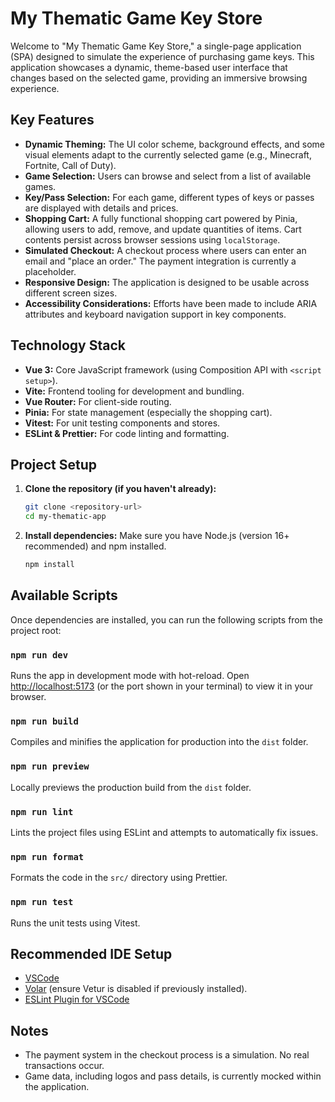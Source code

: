 # My Thematic Game Key Store

Welcome to "My Thematic Game Key Store," a single-page application (SPA) designed to simulate the experience of purchasing game keys. This application showcases a dynamic, theme-based user interface that changes based on the selected game, providing an immersive browsing experience.

## Key Features

*   **Dynamic Theming:** The UI color scheme, background effects, and some visual elements adapt to the currently selected game (e.g., Minecraft, Fortnite, Call of Duty).
*   **Game Selection:** Users can browse and select from a list of available games.
*   **Key/Pass Selection:** For each game, different types of keys or passes are displayed with details and prices.
*   **Shopping Cart:** A fully functional shopping cart powered by Pinia, allowing users to add, remove, and update quantities of items. Cart contents persist across browser sessions using `localStorage`.
*   **Simulated Checkout:** A checkout process where users can enter an email and "place an order." The payment integration is currently a placeholder.
*   **Responsive Design:** The application is designed to be usable across different screen sizes.
*   **Accessibility Considerations:** Efforts have been made to include ARIA attributes and keyboard navigation support in key components.

## Technology Stack

*   **Vue 3:** Core JavaScript framework (using Composition API with `<script setup>`).
*   **Vite:** Frontend tooling for development and bundling.
*   **Vue Router:** For client-side routing.
*   **Pinia:** For state management (especially the shopping cart).
*   **Vitest:** For unit testing components and stores.
*   **ESLint & Prettier:** For code linting and formatting.

## Project Setup

1.  **Clone the repository (if you haven't already):**
    ```bash
    git clone <repository-url>
    cd my-thematic-app
    ```

2.  **Install dependencies:**
    Make sure you have Node.js (version 16+ recommended) and npm installed.
    ```bash
    npm install
    ```

## Available Scripts

Once dependencies are installed, you can run the following scripts from the project root:

### `npm run dev`

Runs the app in development mode with hot-reload. Open [http://localhost:5173](http://localhost:5173) (or the port shown in your terminal) to view it in your browser.

### `npm run build`

Compiles and minifies the application for production into the `dist` folder.

### `npm run preview`

Locally previews the production build from the `dist` folder.

### `npm run lint`

Lints the project files using ESLint and attempts to automatically fix issues.

### `npm run format`

Formats the code in the `src/` directory using Prettier.

### `npm run test`

Runs the unit tests using Vitest.

## Recommended IDE Setup

*   [VSCode](https://code.visualstudio.com/)
*   [Volar](https://marketplace.visualstudio.com/items?itemName=Vue.volar) (ensure Vetur is disabled if previously installed).
*   [ESLint Plugin for VSCode](https://marketplace.visualstudio.com/items?itemName=dbaeumer.vscode-eslint)

## Notes

*   The payment system in the checkout process is a simulation. No real transactions occur.
*   Game data, including logos and pass details, is currently mocked within the application.

